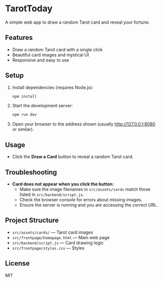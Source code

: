 # TarotToday

A simple web app to draw a random Tarot card and reveal your fortune.

## Features
- Draw a random Tarot card with a single click
- Beautiful card images and mystical UI
- Responsive and easy to use

## Setup
1. Install dependencies (requires Node.js):
   ```sh
   npm install
   ```
2. Start the development server:
   ```sh
   npm run dev
   ```
3. Open your browser to the address shown (usually http://127.0.0.1:8080 or similar).

## Usage
- Click the **Draw a Card** button to reveal a random Tarot card.

## Troubleshooting
- **Card does not appear when you click the button:**
  - Make sure the image filenames in `src/assets/cards` match those listed in `src/backend/script.js`.
  - Check the browser console for errors about missing images.
  - Ensure the server is running and you are accessing the correct URL.

## Project Structure
- `src/assets/cards/` — Tarot card images
- `src/frontpage/homepage.html` — Main web page
- `src/backend/script.js` — Card drawing logic
- `src/frontpage/styles.css` — Styles

## License
MIT